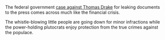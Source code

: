 The federal government [case against Thomas Drake](http://www.newyorker.com/reporting/2011/05/23/110523fa_fact_mayer) for leaking documents to the press comes across much like the financial crisis.

The whistle-blowing little people are going down for minor infractions while the power-holding plutocrats enjoy protection from the true crimes against the populace.